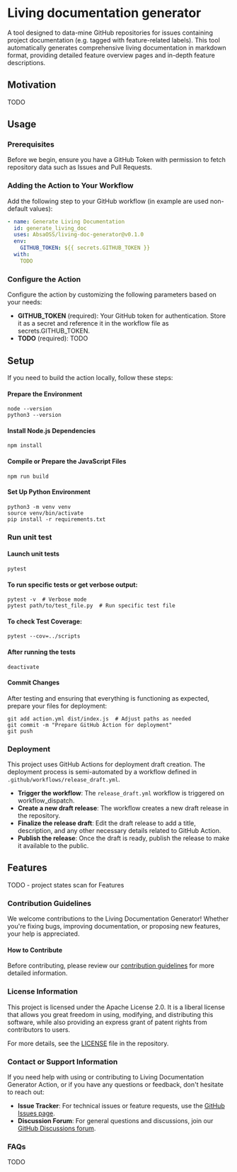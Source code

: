 # Living documentation generator
A tool designed to data-mine GitHub repositories for issues containing project documentation (e.g. tagged with feature-related labels). This tool automatically generates comprehensive living documentation in markdown format, providing detailed feature overview pages and in-depth feature descriptions.

## Motivation
TODO

## Usage
### Prerequisites
Before we begin, ensure you have a GitHub Token with permission to fetch repository data such as Issues and Pull Requests.

### Adding the Action to Your Workflow

Add the following step to your GitHub workflow (in example are used non-default values):

```yaml
- name: Generate Living Documentation
  id: generate_living_doc
  uses: AbsaOSS/living-doc-generator@v0.1.0
  env:
    GITHUB_TOKEN: ${{ secrets.GITHUB_TOKEN }}  
  with:
    TODO
```

### Configure the Action
Configure the action by customizing the following parameters based on your needs:

- **GITHUB_TOKEN** (required): Your GitHub token for authentication. Store it as a secret and reference it in the workflow file as secrets.GITHUB_TOKEN.
- **TODO** (required): TODO

## Setup
If you need to build the action locally, follow these steps:

#### Prepare the Environment
```
node --version
python3 --version
```

#### Install Node.js Dependencies
```
npm install
```

#### Compile or Prepare the JavaScript Files
```
npm run build
```

#### Set Up Python Environment
```
python3 -m venv venv
source venv/bin/activate
pip install -r requirements.txt
```

### Run unit test
#### Launch unit tests
```
pytest
```

#### To run specific tests or get verbose output:
```
pytest -v  # Verbose mode
pytest path/to/test_file.py  # Run specific test file
```

#### To check Test Coverage:
```
pytest --cov=../scripts
```

#### After running the tests
```
deactivate
```

#### Commit Changes
After testing and ensuring that everything is functioning as expected, prepare your files for deployment:

```
git add action.yml dist/index.js  # Adjust paths as needed
git commit -m "Prepare GitHub Action for deployment"
git push
```

### Deployment
This project uses GitHub Actions for deployment draft creation. The deployment process is semi-automated by a workflow defined in `.github/workflows/release_draft.yml`.

- **Trigger the workflow**: The `release_draft.yml` workflow is triggered on workflow_dispatch.
- **Create a new draft release**: The workflow creates a new draft release in the repository.
- **Finalize the release draft**: Edit the draft release to add a title, description, and any other necessary details related to GitHub Action.
- **Publish the release**: Once the draft is ready, publish the release to make it available to the public.


## Features

TODO - project states scan for Features


### Contribution Guidelines

We welcome contributions to the Living Documentation Generator! Whether you're fixing bugs, improving documentation, or proposing new features, your help is appreciated.

#### How to Contribute
Before contributing, please review our [contribution guidelines](https://github.com/AbsaOSS/living-doc-generator/blob/master/CONTRIBUTING.md) for more detailed information.

### License Information

This project is licensed under the Apache License 2.0. It is a liberal license that allows you great freedom in using, modifying, and distributing this software, while also providing an express grant of patent rights from contributors to users.

For more details, see the [LICENSE](https://github.com/AbsaOSS/living-doc-generator/blob/master/LICENSE) file in the repository.

### Contact or Support Information

If you need help with using or contributing to Living Documentation Generator Action, or if you have any questions or feedback, don't hesitate to reach out:

- **Issue Tracker**: For technical issues or feature requests, use the [GitHub Issues page](https://github.com/AbsaOSS/living-doc-generator/issues).
- **Discussion Forum**: For general questions and discussions, join our [GitHub Discussions forum](https://github.com/AbsaOSS/living-doc-generator/discussions).

### FAQs
TODO
